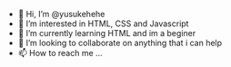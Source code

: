 - 👋 Hi, I’m @yusukehehe
- 👀 I’m interested in HTML, CSS and Javascript 
- 🌱 I’m currently learning HTML and im a beginer 
- 💞️ I’m looking to collaborate on anything that i can help
- 📫 How to reach me ...

<!---
yusukehehe/yusukehehe is a ✨ special ✨ repository because its `README.md` (this file) appears on your GitHub profile.
You can click the Preview link to take a look at your changes.
--->
